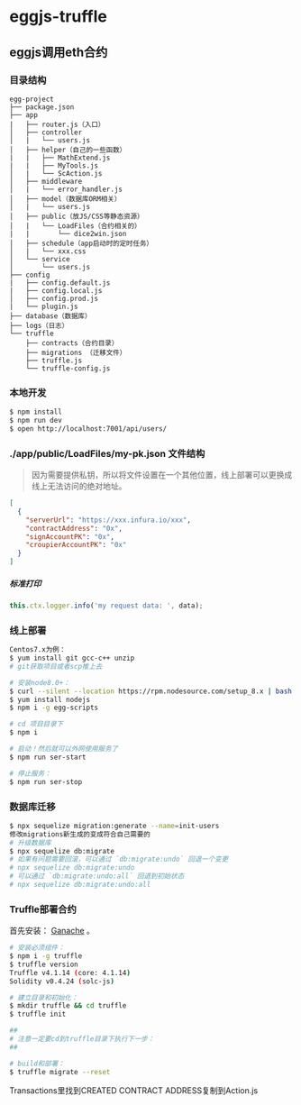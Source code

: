 # eggjs-truffle

## eggjs调用eth合约

### 目录结构
```
egg-project
├── package.json
├── app
|   ├── router.js（入口）
│   ├── controller
│   |   └── users.js
│   ├── helper（自己的一些函数）
|   |   ├── MathExtend.js
|   |   ├── MyTools.js
│   |   └── ScAction.js
│   ├── middleware
│   |   └── error_handler.js
│   ├── model（数据库ORM相关）
│   |   └── users.js
│   ├── public（放JS/CSS等静态资源）
│   |   └── LoadFiles（合约相关的）
|   |       └── dice2win.json
│   ├── schedule（app启动时的定时任务）
│   |   └── xxx.css
│   └── service
│       └── users.js
├── config
|   ├── config.default.js
|   ├── config.local.js
│   ├── config.prod.js
|   └── plugin.js
├── database（数据库）
├── logs（日志）
└── truffle
    ├── contracts（合约目录）
    ├── migrations （迁移文件）
    ├── truffle.js
    └── truffle-config.js
```

### 本地开发
```bash
$ npm install
$ npm run dev
$ open http://localhost:7001/api/users/
```

### ./app/public/LoadFiles/my-pk.json 文件结构
> 因为需要提供私钥，所以将文件设置在一个其他位置，线上部署可以更换成线上无法访问的绝对地址。
```json
[
  {
    "serverUrl": "https://xxx.infura.io/xxx",
    "contractAddress": "0x",
    "signAccountPK": "0x",
    "croupierAccountPK": "0x"
  }
]
```

##### 标准打印
```javascript
this.ctx.logger.info('my request data: ', data);
```

### 线上部署
```bash
Centos7.x为例：
$ yum install git gcc-c++ unzip
# git获取项目或者scp推上去

# 安装node8.0+：
$ curl --silent --location https://rpm.nodesource.com/setup_8.x | bash -
$ yum install nodejs
$ npm i -g egg-scripts

# cd 项目目录下
$ npm i

# 启动！然后就可以外网使用服务了
$ npm run ser-start

# 停止服务：
$ npm run ser-stop
```

### 数据库迁移
```bash
$ npx sequelize migration:generate --name=init-users
修改migrations新生成的变成符合自己需要的
# 升级数据库
$ npx sequelize db:migrate
# 如果有问题需要回滚，可以通过 `db:migrate:undo` 回退一个变更
# npx sequelize db:migrate:undo
# 可以通过 `db:migrate:undo:all` 回退到初始状态
# npx sequelize db:migrate:undo:all
```

### Truffle部署合约
首先安装： [Ganache](https://truffleframework.com/ganache) 。
```bash
# 安装必须组件：
$ npm i -g truffle
$ truffle version
Truffle v4.1.14 (core: 4.1.14)
Solidity v0.4.24 (solc-js)

# 建立目录和初始化：
$ mkdir truffle && cd truffle
$ truffle init

##
# 注意一定要cd到truffle目录下执行下一步：
##

# build和部署：
$ truffle migrate --reset
```

Transactions里找到CREATED CONTRACT ADDRESS复制到Action.js
